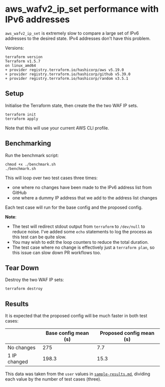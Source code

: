 # aws_wafv2_ip_set performance with IPv6 addresses

`aws_wafv2_ip_set` is extremely slow to compare a large set of IPv6 addresses to the desired state. IPv4 addresses don't have this problem.

Versions:

```shell
terraform version
Terraform v1.5.7
on linux_amd64
+ provider registry.terraform.io/hashicorp/aws v5.19.0
+ provider registry.terraform.io/hashicorp/github v5.39.0
+ provider registry.terraform.io/hashicorp/random v3.5.1
```

## Setup

Initialise the Terraform state, then create the the two WAF IP sets.

```shell
terraform init
terraform apply
```

Note that this will use your current AWS CLI profile.

## Benchmarking

Run the benchmark script:

```shell
chmod +x ./benchmark.sh
./benchmark.sh
```

This will loop over two test cases three times:

- one where no changes have been made to the IPv6 address list from GitHub
- one where a dummy IP address that we add to the address list changes

Each test case will run for the base config and the proposed config.

**Note**:

- The test will redirect stdout output from `terraform` to `/dev/null` to reduce noise. I've added some `echo` statements to log the process as this test can be quite slow.
- You may wish to edit the loop counters to reduce the total duration.
- The test case where no change is effectively just a `terraform plan`, so this issue can slow down PR workflows too.

## Tear Down

Destroy the two WAF IP sets:

```shell
terraform destroy
```

## Results

It is expected that the proposed config will be much faster in both test cases:

|              | Base config mean (s) | Proposed config mean (s) |
| ------------ | -------------------- | ------------------------ |
| No changes   | 275                  | 7.7                      |
| 1 IP changed | 198.3                | 15.3                     |

This data was taken from the `user` values in [`sample-results.md`](./sample-results.txt), dividing each value by the number of test cases (three).
